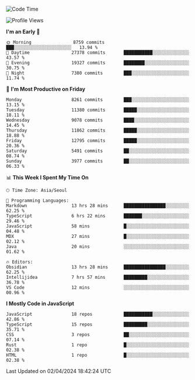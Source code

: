 <!--START_SECTION:waka-->
![Code Time](http://img.shields.io/badge/Code%20Time-5%2C851%20hrs%2039%20mins-blue)

![Profile Views](http://img.shields.io/badge/Profile%20Views-0-blue)

**I'm an Early 🐤** 

```text
🌞 Morning                8759 commits        ███░░░░░░░░░░░░░░░░░░░░░░   13.94 % 
🌆 Daytime                27378 commits       ███████████░░░░░░░░░░░░░░   43.57 % 
🌃 Evening                19327 commits       ████████░░░░░░░░░░░░░░░░░   30.75 % 
🌙 Night                  7380 commits        ███░░░░░░░░░░░░░░░░░░░░░░   11.74 % 
```
📅 **I'm Most Productive on Friday** 

```text
Monday                   8261 commits        ███░░░░░░░░░░░░░░░░░░░░░░   13.15 % 
Tuesday                  11380 commits       █████░░░░░░░░░░░░░░░░░░░░   18.11 % 
Wednesday                9078 commits        ████░░░░░░░░░░░░░░░░░░░░░   14.45 % 
Thursday                 11862 commits       █████░░░░░░░░░░░░░░░░░░░░   18.88 % 
Friday                   12795 commits       █████░░░░░░░░░░░░░░░░░░░░   20.36 % 
Saturday                 5491 commits        ██░░░░░░░░░░░░░░░░░░░░░░░   08.74 % 
Sunday                   3977 commits        ██░░░░░░░░░░░░░░░░░░░░░░░   06.33 % 
```


📊 **This Week I Spent My Time On** 

```text
🕑︎ Time Zone: Asia/Seoul

💬 Programming Languages: 
Markdown                 13 hrs 28 mins      ████████████████░░░░░░░░░   62.25 % 
TypeScript               6 hrs 22 mins       ███████░░░░░░░░░░░░░░░░░░   29.46 % 
JavaScript               58 mins             █░░░░░░░░░░░░░░░░░░░░░░░░   04.48 % 
MDX                      27 mins             █░░░░░░░░░░░░░░░░░░░░░░░░   02.12 % 
Java                     20 mins             ░░░░░░░░░░░░░░░░░░░░░░░░░   01.62 % 

🔥 Editors: 
Obsidian                 13 hrs 28 mins      ████████████████░░░░░░░░░   62.25 % 
Intellijidea             7 hrs 57 mins       █████████░░░░░░░░░░░░░░░░   36.78 % 
VS Code                  12 mins             ░░░░░░░░░░░░░░░░░░░░░░░░░   00.96 % 
```

**I Mostly Code in JavaScript** 

```text
JavaScript               18 repos            ███████████░░░░░░░░░░░░░░   42.86 % 
TypeScript               15 repos            █████████░░░░░░░░░░░░░░░░   35.71 % 
CSS                      3 repos             ██░░░░░░░░░░░░░░░░░░░░░░░   07.14 % 
Rust                     1 repo              █░░░░░░░░░░░░░░░░░░░░░░░░   02.38 % 
HTML                     1 repo              █░░░░░░░░░░░░░░░░░░░░░░░░   02.38 % 
```




 Last Updated on 02/04/2024 18:42:24 UTC
<!--END_SECTION:waka-->
